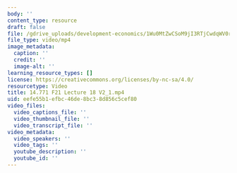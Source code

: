 ```yaml
---
body: ''
content_type: resource
draft: false
file: /gdrive_uploads/development-economics/1Wu0MtZwCSoM9jI3RTjCwdqWV0r00C3zL/14771-f21-lecture-18-v2_1.mp4
file_type: video/mp4
image_metadata:
  caption: ''
  credit: ''
  image-alt: ''
learning_resource_types: []
license: https://creativecommons.org/licenses/by-nc-sa/4.0/
resourcetype: Video
title: 14.771 F21 Lecture 18 V2_1.mp4
uid: eefe55b1-efbc-46de-8bc3-8d856c5cef80
video_files:
  video_captions_file: ''
  video_thumbnail_file: ''
  video_transcript_file: ''
video_metadata:
  video_speakers: ''
  video_tags: ''
  youtube_description: ''
  youtube_id: ''
---
```

